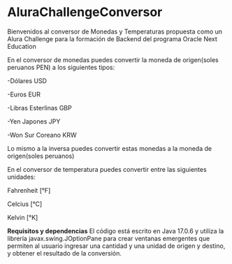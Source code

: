 # AluraChallengeConversor

Bienvenidos al conversor de Monedas y Temperaturas propuesta como un Alura Challenge para la formación de Backend del programa Oracle Next Education 

En el conversor de monedas puedes convertir la moneda de origen(soles peruanos PEN) a los siguientes tipos:

-Dólares USD

-Euros EUR

-Libras Esterlinas GBP

-Yen Japones JPY

-Won Sur Coreano KRW

Lo mismo a la inversa puedes convertir estas monedas a la moneda de origen(soles peruanos)


En el conversor de temperatura puedes convertir entre las siguientes unidades:

Fahrenheit [°F]

Celcius [°C]

Kelvin [°K]

**Requisitos y dependencias**
El código está escrito en Java 17.0.6 y utiliza la librería javax.swing.JOptionPane para crear ventanas emergentes que permiten al usuario ingresar una cantidad y una unidad de origen y destino, y obtener el resultado de la conversión.

